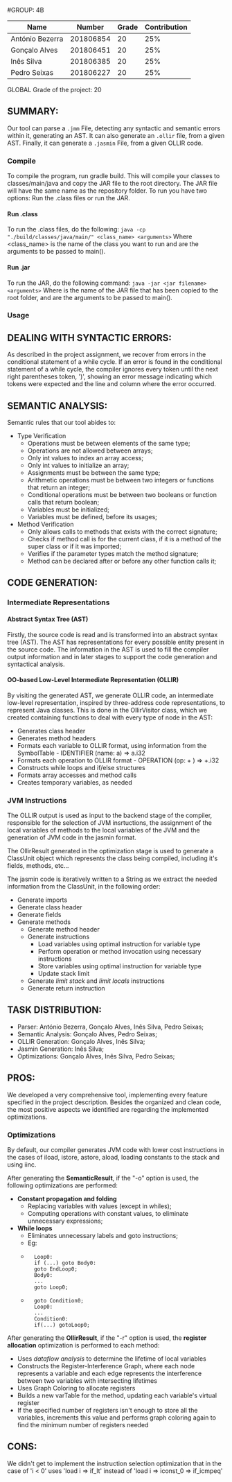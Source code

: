 #GROUP: 4B

|Name|Number|Grade|Contribution|
|----|------|-----|-----------|
|António Bezerra | 201806854 | 20 | 25%|
|Gonçalo Alves | 201806451 | 20 | 25%|
|Inês Silva | 201806385 | 20 | 25%|
|Pedro Seixas | 201806227 | 20 | 25%|

GLOBAL Grade of the project: 20


## SUMMARY:

Our tool can parse a `.jmm` File, detecting any syntactic and semantic errors
within it, generating an AST. It can also generate an `.ollir` file, from a given AST.
Finally, it can generate a `.jasmin` File, from a given OLLIR code.

### Compile

To compile the program, run gradle build. This will compile your classes to classes/main/java and copy the JAR file to the root directory. The JAR file will have the same name as the repository folder.
To run you have two options: Run the .class files or run the JAR.

#### Run .class

To run the .class files, do the following:
`java -cp "./build/classes/java/main/" <class_name> <arguments>`
Where <class_name> is the name of the class you want to run and <arguments> are the arguments to be passed to main().

#### Run .jar

To run the JAR, do the following command:
`java -jar <jar filename> <arguments>`
Where <jar filename> is the name of the JAR file that has been copied to the root folder, and <arguments> are the arguments to be passed to main().

### Usage

## DEALING WITH SYNTACTIC ERRORS:

As described in the project assignment, we recover from errors in the conditional statement of a while cycle.
If an error is found in the conditional statement of a while cycle, the compiler ignores every token until the next 
right parentheses token, ')', showing an error message indicating which tokens were expected and the line and column
where the error occurred.

## SEMANTIC ANALYSIS:

Semantic rules that our tool abides to:

- Type Verification
    - Operations must be between elements of the same type;
    - Operations are not allowed between arrays;
    - Only int values to index an array access;
    - Only int values to initialize an array;
    - Assignments must be between the same type;
    - Arithmetic operations must be between two integers or functions that return an integer;
    - Conditional operations must be between two booleans or function calls that return boolean;
    - Variables must be initialized;
    - Variables must be defined, before its usages;
- Method Verification
    - Only allows calls to methods that exists with the correct signature;
    - Checks if method call is for the current class, if it is a method of the super class or if it was imported;
    - Verifies if the parameter types match the method signature;
    - Method can be declared after or before any other function calls it;

## CODE GENERATION:

### Intermediate Representations

#### Abstract Syntax Tree (AST)
Firstly, the source code is read and is transformed into an abstract syntax tree (AST).
The AST has representations for every possible entity present in the source code. 
The information in the AST is used to fill the compiler output information and in later stages to support the code 
generation and syntactical analysis.

#### OO-based Low-Level Intermediate Representation (OLLIR)

By visiting the generated AST, we generate OLLIR code, an intermediate low-level representation,
inspired by three-address code representations, to represent Java classes.
This is done in the OllirVisitor class, which we created containing functions to deal with every type
of node in the AST:
 - Generates class header
 - Generates method headers
 - Formats each variable to OLLIR format, using information from the SymbolTable - IDENTIFIER (name: a) => a.i32
 - Formats each operation to OLLIR format - OPERATION (op: + ) => +.i32
 - Constructs while loops and if/else structures
 - Formats array accesses and method calls 
 - Creates temporary variables, as needed


### JVM Instructions

The OLLIR output is used as input to the backend stage of the compiler, responsible for the selection of JVM insrtuctions,
the assignment of the local variables of methods to the local variables of the JVM and the generation 
of JVM code in the jasmin format.

The OllirResult generated in the optimization stage is used to generate a ClassUnit object which represents 
the class being compiled, including it's fields, methods, etc...

The jasmin code is iteratively written to a String as we extract the needed information from the ClassUnit, in the following order:
 - Generate imports
 - Generate class header
 - Generate fields
 - Generate methods
   - Generate method header
   - Generate instructions
     - Load variables using optimal instruction for variable type
     - Perform operation or method invocation using necessary instructions
     - Store variables using optimal instruction for variable type
     - Update stack limit
   - Generate *limit stack* and *limit locals* instructions 
   - Generate return instruction


## TASK DISTRIBUTION:

- Parser: António Bezerra, Gonçalo Alves, Inês Silva, Pedro Seixas;
- Semantic Analysis: Gonçalo Alves, Pedro Seixas;
- OLLIR Generation: Gonçalo Alves, Inês Silva;
- Jasmin Generation: Inês Silva;
- Optimizations: Gonçalo Alves, Inês Silva, Pedro Seixas;

## PROS:

We developed a very comprehensive tool, implementing every feature specified in the project description.
Besides the organized and clean code, the most positive aspects we identified are regarding the implemented optimizations.

### Optimizations

By default, our compiler generates JVM code with lower cost instructions in the cases of iload, istore,
astore, aload, loading constants to the stack and using iinc.

After generating the **SemanticResult**, if the "-o" option is used, the following optimizations are performed: 
 - **Constant propagation and folding**
   - Replacing variables with values (except in whiles);
   - Computing operations with constant values, to eliminate unnecessary expressions;
 - **While loops**
   - Eliminates unnecessary labels and goto instructions;
   - Eg:
    - ```
        Loop0:
        if (...) goto Body0:
        goto EndLoop0;
        Body0:
        ...
        goto Loop0;
      ```
    - ```
        goto Condition0;
        Loop0:
        ...
        Condition0:
        if(...) gotoLoop0;
      ```
After generating the **OllirResult**, if the "-r" option is used, the **register allocation** optimization is performed to each method:
 - Uses *dataflow analysis* to determine the lifetime of local variables
 - Constructs the Register-Interference Graph, where each node represents a variable and each edge represents
the interference between two variables with intersecting lifetimes
 - Uses Graph Coloring to allocate registers
 - Builds a new varTable for the method, updating each variable's virtual register
 - If the specified number of registers isn't enough to store all the variables, increments this value and 
performs graph coloring again to find the minimum number of registers needed

## CONS:

We didn't get to implement the instruction selection optimization that in the case of 'i < 0'
uses 'load i => if_lt' instead of 'load i => iconst_0 => if_icmpeq'